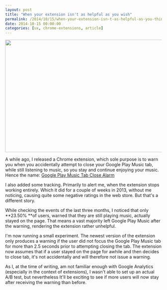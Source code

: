```yaml
---
layout: post
title: "When your extension isn't as helpful as you wish"
permalink: /2014/10/15/when-your-extension-isn-t-as-helpful-as-you-think/
date: 2014-10-15 00:00:00
categories: [ux, chrome-extensions, article]
---
```


<img
  src="https://image.jimcdn.com/app/cms/image/transf/dimension=579x1024:format=jpg/path/se42d1516dcb4082b/image/ib2cab20d3cb4dd88/version/1413403309/image.jpg"
  width="579"
  height="362"/>

A while ago, I released a Chrome extension, which sole purpose is to warn you when you accidentally attempt to close your Google Play Music tab, while still listening to music, so you stay and continue enjoying your music. Hence the name: [Google Play Music Tab Close Alarm](https://chrome.google.com/webstore/detail/google-play-music-tab-clo/ckclfldnjoefbibhhbdklbddhnehdgol 'https://chrome.google.com/webstore/detail/google-play-music-tab-clo/ckclfldnjoefbibhhbdklbddhnehdgol')

I also added some tracking. Primarily to alert me, when the extension stops working entirely. Which it did for a couple of weeks in 2013, without me noticing, causing quite some negative ratings in the web store. But that's a different story.

While checking the events of the last three months, I noticed that only **23.50% **of users, warned that they are still playing music, actually stayed on the page. That means a vast majority left Google Play Music after the warning, rendering the extension rather unhelpful.

I'm now running a small experiment. The newest version of the extension only produces a warning if the user did not focus the Google Play Music tab for more than 2.5 seconds prior to attempting closing the tab. The extension now assumes that if a user stayed on the page for awhile and then decides to close tab, it's not accidentally and will therefore not issue a warning.

As I, at the time of writing, am not familiar enough with Google Analytics (especially in the context of extensions), I wasn't able to set up an actual A/B test, but nevertheless It'll be exciting to see if more users will now stay after receiving the warning than before.
